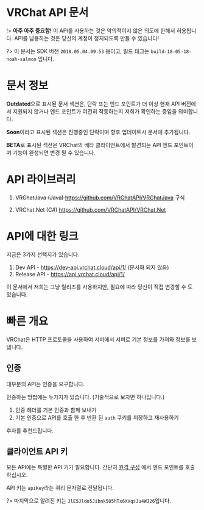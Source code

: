 # VRChat API 문서

!> **아주 아주 중요함!** 이 API를 사용하는 것은 악의적이지 않은 의도에 한해서 허용됩니다. API를 남용하는 것은 당신의 계정이 정지되도록 만들 수 있습니다!

?> 이 문서는 SDK 버전 `2018.05.04.09.53` 용이고, 빌드 태그는 `build-18-05-18-noah-salmon` 입니다.

# 문서 정보
**Outdated**으로 표시된 문서 섹션은, 단락 또는 엔드 포인트가 더 이상 현재 API 버전에서 지원되지 않거나 엔드 포인트가 여전히 작동하는지 저희가 확인하는 중임을 의미합니다.

**Soon**이라고 표시된 섹션은 진행중인 단락이며 향후 업데이트시 문서에 추가됩니다.

**BETA**로 표시된 섹션은 VRChat의 베타 클라이언트에서 발견되는 API 엔드 포인트이며 기능이 완성되면 변경 될 수 있습니다.

# API 라이브러리

1. ~~VRChatJava (Java) https://github.com/VRChatAPI/VRChatJava~~ 구식

2. VRChat.Net (C#) https://github.com/VRChatAPI/VRChat.Net


# API에 대한 링크

지금은 3가지 선택지가 있습니다.

1. Dev API - https://dev-api.vrchat.cloud/api/1/ (문서화 되지 않음)
2. Release API - https://api.vrchat.cloud/api/1/

이 문서에서 저희는 그냥 릴리즈를 사용하지만, 필요에 따라 당신이 직접 변경할 수 도 있습니다.

# 빠른 개요

VRChat은 HTTP 프로토콜을 사용하여 서버에서 서버로 기본 정보를 가져와 정보를 보냅니다.

## 인증

대부분의 API는 인증을 요구합니다.

인증하는 방법에는 두가지가 있습니다. (기술적으로 보자면 하나입니다.)

1. 인증 헤더를 기본 인증과 함께 보내기
2. 기본 인증으로 API를 호출 한 후 반환 된 `auth` 쿠키를 저장하고 재사용하기

후자를 추천드립니다.

## 클라이언트 API 키

모든 API에는 특별한 API 키가 필요합니다. 간단히 [원격 구성](RemoteConfig.md) 에서 엔드 포인트를 호출하십시오.

API 키는 `apiKey`라는 쿼리 문자열로 전달됩니다. 

?> 마지막으로 알려진 키는 `JlE5Jldo5Jibnk5O5hTx6XVqsJu4WJ26`입니다.
